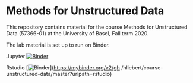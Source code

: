 # Methods for Unstructured Data

This repository contains material for the course Methods for Unstructured Data (57366-01) at the University of Basel, Fall term 2020.

The lab material is set up to run on Binder.

Jupyter [![Binder](https://mybinder.org/badge_logo.svg)](https://mybinder.org/v2/gh/hliebert/course-unstructured-data/master)

Rstudio [![Binder](https://mybinder.org/badge_logo.svg)](https://mybinder.org/v2/gh /hliebert/course-unstructured-data/master?urlpath=rstudio)


